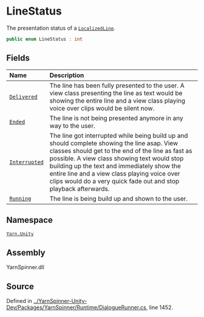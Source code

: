 # LineStatus

The presentation status of a [`LocalizedLine`](../localizedline/).

```csharp
public enum LineStatus : int
```

## Fields

| Name | Description |
| :--- | :--- |
| [`Delivered`](linestatus.delivered.md) | The line has been fully presented to the user. A view class presenting the line as text would be showing the entire line and a view class playing voice over clips would be silent now. |
| [`Ended`](linestatus.ended.md) | The line is not being presented anymore in any way to the user. |
| [`Interrupted`](linestatus.interrupted.md) | The line got interrupted while being build up and should complete showing the line asap. View classes should get to the end of the line as fast as possible. A view class showing text would stop building up the text and immediately show the entire line and a view class playing voice over clips would do a very quick fade out and stop playback afterwards. |
| [`Running`](linestatus.running.md) | The line is being build up and shown to the user. |

## Namespace

[`Yarn.Unity`](../)

## Assembly

YarnSpinner.dll

## Source

Defined in [../YarnSpinner-Unity-Dev/Packages/YarnSpinner/Runtime/DialogueRunner.cs](https://github.com/YarnSpinnerTool/YarnSpinner-Unity//blob/develop/Runtime/DialogueRunner.cs#L1452), line 1452.

